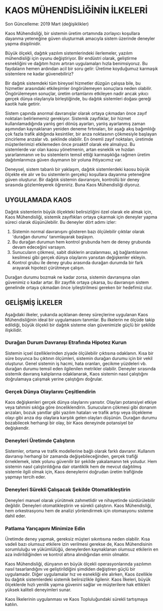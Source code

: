 # KAOS MÜHENDİSLİĞİNİN İLKELERİ
Son Güncelleme: 2019 Mart (değişiklikler)

Kaos Mühendisliği, bir sistemin üretim ortamında zorlayıcı koşullara dayanma yeteneğine güven oluşturmak amacıyla sistem üzerinde deneyler yapma disiplinidir.

Büyük ölçekli, dağıtık yazılım sistemlerindeki ilerlemeler, yazılım mühendisliği için oyunu değiştiriyor. Bir endüstri olarak, geliştirme esnekliğini ve dağıtım hızını artıran uygulamaları hızla benimsiyoruz. Bu faydaların hemen ardından acil bir soru gelir: Üretime koyduğumuz karmaşık sistemlere ne kadar güvenebiliriz?

Bir dağıtık sistemdeki tüm bireysel hizmetler düzgün çalışsa bile, bu hizmetler arasındaki etkileşimler öngörülemeyen sonuçlara neden olabilir. Öngörülemeyen sonuçlar, üretim ortamlarını etkileyen nadir ancak yıkıcı gerçek dünya olaylarıyla birleştiğinde, bu dağıtık sistemleri doğası gereği kaotik hale getirir.

Sistem çapında anormal davranışlar olarak ortaya çıkmadan önce zayıf noktaları belirlememiz gerekiyor. Sistemik zayıflıklar, bir hizmet kullanılamadığında yanlış geri dönüş ayarları, yanlış ayarlanmış zaman aşımından kaynaklanan yeniden deneme fırtınaları, bir aşağı akış bağımlılığı çok fazla trafik aldığında kesintiler, bir arıza noktasının çökmesiyle başlayan zincirleme arızalar vb. şeklinde olabilir. En önemli zayıf noktaları, üretimde müşterilerimizi etkilemeden önce proaktif olarak ele almalıyız. Bu sistemlerde var olan kaosu yönetmenin, artan esneklik ve hızdan yararlanmanın ve bu sistemlerin temsil ettiği karmaşıklığa rağmen üretim dağıtımlarımıza güven duymanın bir yoluna ihtiyacımız var.

Deneysel, sistem tabanlı bir yaklaşım, dağıtık sistemlerdeki kaosu büyük ölçekte ele alır ve bu sistemlerin gerçekçi koşullara dayanma yeteneğine güven oluşturur. Bir dağıtık sistemin davranışını, kontrollü bir deney sırasında gözlemleyerek öğreniriz. Buna Kaos Mühendisliği diyoruz.

## UYGULAMADA KAOS
Dağıtık sistemlerin büyük ölçekteki belirsizliğini özel olarak ele almak için, Kaos Mühendisliği, sistemik zayıflıkları ortaya çıkarmak için deneyler yapma süreci olarak düşünülebilir. Bu deneyler dört adımı izler:

1. Sistemin normal davranışını gösteren bazı ölçülebilir çıktılar olarak 'durağan durumu' tanımlayarak başlayın.
2. Bu durağan durumun hem kontrol grubunda hem de deney grubunda devam edeceğini varsayın.
3. Sunucuların çökmesi, sabit disklerin arızalanması, ağ bağlantılarının kesilmesi gibi gerçek dünya olaylarını yansıtan değişkenler ekleyin.
4. Kontrol grubu ile deney grubu arasında durağan durumda bir fark arayarak hipotezi çürütmeye çalışın.

Durağan durumu bozmak ne kadar zorsa, sistemin davranışına olan güvenimiz o kadar artar. Bir zayıflık ortaya çıkarsa, bu davranışın sistem genelinde ortaya çıkmadan önce iyileştirilmesi gereken bir hedefimiz olur.

## GELİŞMİŞ İLKELER
Aşağıdaki ilkeler, yukarıda açıklanan deney süreçlerine uygulanan Kaos Mühendisliğinin ideal bir uygulamasını tanımlar. Bu ilkelerin ne ölçüde takip edildiği, büyük ölçekli bir dağıtık sisteme olan güvenimizle güçlü bir şekilde ilişkilidir.

### Durağan Durum Davranışı Etrafında Hipotez Kurun
Sistemin içsel özelliklerinden ziyade ölçülebilir çıktısına odaklanın. Kısa bir süre boyunca bu çıktının ölçümleri, sistemin durağan durumu için bir vekil oluşturur. Genel sistemin iş hacmi, hata oranları, gecikme yüzdeleri vb. durağan durumu temsil eden ilgilenilen metrikler olabilir. Deneyler sırasında sistemik davranış kalıplarına odaklanarak, Kaos sistemin nasıl çalıştığını doğrulamaya çalışmak yerine çalıştığını doğrular.

### Gerçek Dünya Olaylarını Çeşitlendirin
Kaos değişkenleri gerçek dünya olaylarını yansıtır. Olayları potansiyel etkiye veya tahmini sıklığa göre önceliklendirin. Sunucuların çökmesi gibi donanım arızaları, bozuk yanıtlar gibi yazılım hataları ve trafik artışı veya ölçekleme olayı gibi arıza dışı olaylara karşılık gelen olayları düşünün. Durağan durumu bozabilecek herhangi bir olay, bir Kaos deneyinde potansiyel bir değişkendir.

### Deneyleri Üretimde Çalıştırın
Sistemler, ortama ve trafik modellerine bağlı olarak farklı davranır. Kullanım davranışı herhangi bir zamanda değişebileceğinden, gerçek trafiği örneklemek, istek yolunu güvenilir bir şekilde yakalamanın tek yoludur. Hem sistemin nasıl çalıştırıldığına dair otantiklik hem de mevcut dağıtılmış sistemle ilgili olmak için, Kaos deneylerini doğrudan üretim trafiğinde yapmayı tercih eder.

### Deneyleri Sürekli Çalışacak Şekilde Otomatikleştirin
Deneyleri manuel olarak yürütmek zahmetlidir ve nihayetinde sürdürülebilir değildir. Deneyleri otomatikleştirin ve sürekli çalıştırın. Kaos Mühendisliği, hem orkestrasyonu hem de analizi yönlendirmek için otomasyonu sisteme dahil eder.

### Patlama Yarıçapını Minimize Edin
Üretimde deney yapmak, gereksiz müşteri sıkıntısına neden olabilir. Kısa vadeli bazı olumsuz etkilere izin verilmesi gerekse de, Kaos Mühendisinin sorumluluğu ve yükümlülüğü, deneylerden kaynaklanan olumsuz etkilerin en aza indirildiğinden ve kontrol altına alındığından emin olmaktır.

Kaos Mühendisliği, dünyanın en büyük ölçekli operasyonlarında yazılımın nasıl tasarlandığını ve geliştirildiğini şimdiden değiştiren güçlü bir uygulamadır. Diğer uygulamalar hız ve esnekliği ele alırken, Kaos özellikle bu dağıtık sistemlerdeki sistemik belirsizlikle ilgilenir. Kaos İlkeleri, büyük ölçeklerde hızlı yenilik yapma güvenini sağlar ve müşterilere hak ettikleri yüksek kaliteli deneyimleri sunar.

Kaos İlkelerinin uygulanması ve Kaos Topluluğundaki sürekli tartışmaya katılın.
